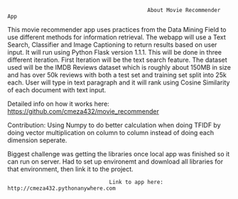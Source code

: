 <!-- ---
title: Posts

# View.
#   1 = List
#   2 = Compact
#   3 = Card
view: 2

# Optional header image (relative to `static/img/` folder).
header:
  caption: "Movie Recommender App"
  image: ""
--- -->

                                                About Movie Recommender App

This movie recommender app uses practices from the Data Mining Field to use different methods for information retrieval. The webapp will use a Text Search, Classifier and Image Captioning to return results based on user input. It will run using Python Flask version 1.1.1. This will be done in three different iteration. First Iteration will be the text search feature. The dataset used will be the IMDB Reviews dataset which is roughly about 150MB in size and has over 50k reviews with both a test set and training set split into 25k each. User will type in text paragraph and it will rank using Cosine Similarity of each document with text input.


Detailed info on how it works here: https://github.com/cmeza432/movie_recommender


Contribution: Using Numpy to do better calculation when doing TFIDF by doing vector multiplication on column to column
instead of doing each dimension seperate.


Biggest challenge was getting the libraries once local app was finished so it can run on server. Had to set up environemt and download all libraries for that environment, then link it to the project.


                                    Link to app here: http://cmeza432.pythonanywhere.com
